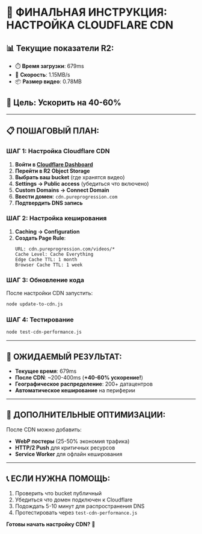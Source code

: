 # 🚀 ФИНАЛЬНАЯ ИНСТРУКЦИЯ: НАСТРОЙКА CLOUDFLARE CDN

## 📊 Текущие показатели R2:
- ⏱️ **Время загрузки**: 679ms
- 🏃 **Скорость**: 1.15MB/s  
- 📦 **Размер видео**: 0.78MB

## 🎯 Цель: Ускорить на 40-60%

---

## 📋 ПОШАГОВЫЙ ПЛАН:

### **ШАГ 1: Настройка Cloudflare CDN**
1. **Войти в [Cloudflare Dashboard](https://dash.cloudflare.com/)**
2. **Перейти в R2 Object Storage**
3. **Выбрать ваш bucket** (где хранятся видео)
4. **Settings → Public access** (убедиться что включено)
5. **Custom Domains → Connect Domain**
6. **Ввести домен**: `cdn.pureprogression.com`
7. **Подтвердить DNS запись**

### **ШАГ 2: Настройка кеширования**
1. **Caching → Configuration**
2. **Создать Page Rule**:
   ```
   URL: cdn.pureprogression.com/videos/*
   Cache Level: Cache Everything
   Edge Cache TTL: 1 month
   Browser Cache TTL: 1 week
   ```

### **ШАГ 3: Обновление кода**
После настройки CDN запустить:
```bash
node update-to-cdn.js
```

### **ШАГ 4: Тестирование**
```bash
node test-cdn-performance.js
```

---

## 🎉 ОЖИДАЕМЫЙ РЕЗУЛЬТАТ:
- **Текущее время**: 679ms
- **После CDN**: ~200-400ms (**+40-60% ускорение!**)
- **Географическое распределение**: 200+ датацентров
- **Автоматическое кеширование** на периферии

---

## 🔧 ДОПОЛНИТЕЛЬНЫЕ ОПТИМИЗАЦИИ:
После CDN можно добавить:
- **WebP постеры** (25-50% экономия трафика)
- **HTTP/2 Push** для критичных ресурсов
- **Service Worker** для офлайн кеширования

---

## 📞 ЕСЛИ НУЖНА ПОМОЩЬ:
1. Проверить что bucket публичный
2. Убедиться что домен подключен к Cloudflare
3. Подождать 5-10 минут для распространения DNS
4. Протестировать через `test-cdn-performance.js`

**Готовы начать настройку CDN?** 🚀


